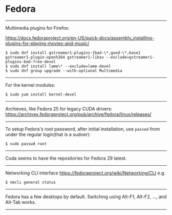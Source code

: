 # Fedora

---

Multimedia plugins for Firefox:

https://docs.fedoraproject.org/en-US/quick-docs/assembly_installing-plugins-for-playing-movies-and-music/

    $ sudo dnf install gstreamer1-plugins-{bad-\*,good-\*,base} gstreamer1-plugin-openh264 gstreamer1-libav --exclude=gstreamer1-plugins-bad-free-devel
    $ sudo dnf install lame\* --exclude=lame-devel
    $ sudo dnf group upgrade --with-optional Multimedia

---

For the kernel modules:

    $ sudo yum install kernel-devel

---

Archieves, like Fedora 25 for legacy CUDA drivers:
https://archives.fedoraproject.org/pub/archive/fedora/linux/releases/

---

To setup Fedora's root password, after initial installation,
use `passed` from under the regular login(that is a sudoer):

    $ sudo passwd root

---

Cuda seems to have the repositories for Fedora 29 latest.

---

Networking CLI interface
https://fedoraproject.org/wiki/Networking/CLI
e.g.

    $ nmcli general status
    
---

Fedora has a few desktops by default.
Switching using Alt-F1, Alt-F2, ..., and Alt-Tab works.

---
